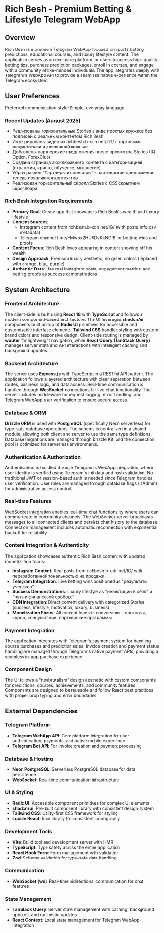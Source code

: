 # Rich Besh - Premium Betting & Lifestyle Telegram WebApp

## Overview

Rich Besh is a premium Telegram WebApp focused on sports betting predictions, educational courses, and luxury lifestyle content. The application serves as an exclusive platform for users to access high-quality betting tips, purchase prediction packages, enroll in courses, and engage with a community of like-minded individuals. The app integrates deeply with Telegram's WebApp API to provide a seamless native experience within the Telegram ecosystem.

## User Preferences

Preferred communication style: Simple, everyday language.

### Recent Updates (August 2025)
- Реализованы горизонтальные Stories в виде простых кружков без подписей с реальным контентом Rich Besh
- Интегрированы видео из richbesh.b-cdn.net/TG/ с торговыми результатами и роскошной жизнью
- Добавлены партнерские предложения после просмотра Stories (IQ Option, ForexClub)
- Создана страница эксклюзивного контента с категоризацией (стратегии, крипто, обучение, мышление)
- Убран раздел "Партнеры и спонсоры" - партнерские предложения теперь появляются контекстно
- Реализован горизонтальный скролл Stories с CSS скрытием скроллбара

### Rich Besh Integration Requirements
- **Primary Goal**: Create app that showcases Rich Besh's wealth and luxury lifestyle
- **Content Sources**: 
  - Instagram content from richbesh.b-cdn.net/IG/ (with posts_info.csv metadata)
  - Telegram channel t.me/+Mwbx2HUKDvRkNGI8 for betting wins and proofs
- **Content Focus**: Rich Besh loves appearing in content showing off his wealth
- **Design Approach**: Premium luxury aesthetic, no green colors (replaced with orange, blue, purple)
- **Authentic Data**: Use real Instagram posts, engagement metrics, and betting proofs as success demonstrations

## System Architecture

### Frontend Architecture
The client-side is built using **React 18** with **TypeScript** and follows a modern component-based architecture. The UI leverages **shadcn/ui** components built on top of **Radix UI** primitives for accessible and customizable interface elements. **Tailwind CSS** handles styling with custom brand colors and responsive design. Client-side routing is managed by **wouter** for lightweight navigation, while **React Query (TanStack Query)** manages server state and API interactions with intelligent caching and background updates.

### Backend Architecture  
The server uses **Express.js** with TypeScript in a RESTful API pattern. The application follows a layered architecture with clear separation between routes, business logic, and data access. Real-time communication is handled through **WebSocket** connections for live chat functionality. The server includes middleware for request logging, error handling, and Telegram WebApp user verification to ensure secure access.

### Database & ORM
**Drizzle ORM** is used with **PostgreSQL** (specifically Neon serverless) for type-safe database operations. The schema is centralized in a shared module, allowing both client and server to use the same type definitions. Database migrations are managed through Drizzle Kit, and the connection pool is optimized for serverless environments.

### Authentication & Authorization
Authentication is handled through Telegram's WebApp integration, where user identity is verified using Telegram's init data and hash validation. No traditional JWT or session-based auth is needed since Telegram handles user verification. User roles are managed through database flags (isAdmin) for administrative access control.

### Real-time Features
WebSocket integration enables real-time chat functionality where users can communicate in community channels. The WebSocket server broadcasts messages to all connected clients and persists chat history to the database. Connection management includes automatic reconnection with exponential backoff for reliability.

### Content Integration & Authenticity
The application showcases authentic Rich Besh content with updated monetization focus:
- **Instagram Content**: Real posts from richbesh.b-cdn.net/IG/ with переработанной тональностью на продажи
- **Telegram Integration**: Live betting wins positioned as "результаты учеников"
- **Success Demonstrations**: Luxury lifestyle as "инвестиции в себя" и "путь к финансовой свободе" 
- **CDN Integration**: Direct content delivery with categorized Stories (success, lifestyle, motivation, luxury, business)
- **Monetization Focus**: All content leads to conversions - прогнозы, курсы, консультации, партнерские программы

### Payment Integration
The application integrates with Telegram's payment system for handling course purchases and prediction sales. Invoice creation and payment status handling are managed through Telegram's native payment APIs, providing a seamless in-app purchase experience.

### Component Design
The UI follows a "neubrutalism" design aesthetic with custom components for predictions, courses, achievements, and community features. Components are designed to be reusable and follow React best practices with proper prop typing and error boundaries.

## External Dependencies

### Telegram Platform
- **Telegram WebApp API**: Core platform integration for user authentication, payments, and native mobile experience
- **Telegram Bot API**: For invoice creation and payment processing

### Database & Hosting
- **Neon PostgreSQL**: Serverless PostgreSQL database for data persistence
- **WebSocket**: Real-time communication infrastructure

### UI & Styling
- **Radix UI**: Accessible component primitives for complex UI elements
- **shadcn/ui**: Pre-built component library with consistent design system
- **Tailwind CSS**: Utility-first CSS framework for styling
- **Lucide React**: Icon library for consistent iconography

### Development Tools
- **Vite**: Build tool and development server with HMR
- **TypeScript**: Type safety across the entire application
- **React Hook Form**: Form management with validation
- **Zod**: Schema validation for type-safe data handling

### Communication
- **WebSocket (ws)**: Real-time bidirectional communication for chat features

### State Management
- **TanStack Query**: Server state management with caching, background updates, and optimistic updates
- **React Context**: Local state management for Telegram WebApp integration